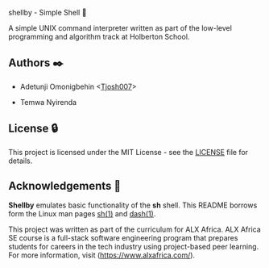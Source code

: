 shellby - Simple Shell :shell:


A simple UNIX command interpreter written as part of the low-level programming and algorithm track at Holberton School.

## Authors :black_nib:


* Adetunji Omonigbehin <[Tjosh007](https://github.com/Tjosh007)>

*  Temwa Nyirenda


## License :lock:


This project is licensed under the MIT License - see the [LICENSE](./LICENSE) file for details.


## Acknowledgements :pray:


**Shellby** emulates basic functionality of the **sh** shell. This README borrows form the Linux man pages [sh(1)](https://linux.die.net/man/1/sh) and [dash(1)](https://linux.die.net/man/1/dash).


This project was written as part of the curriculum for ALX Africa. ALX Africa SE course is a full-stack software engineering program that prepares students for careers in the tech industry using project-based peer learning. For more information, visit (https://www.alxafrica.com/).

